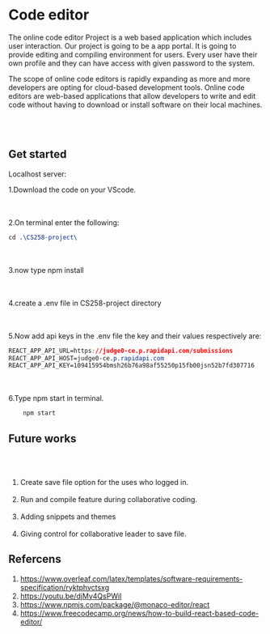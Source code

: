 
# Code editor
<p>The online code editor Project is a web based application which includes user interaction.
Our project is going to be a app portal. It is going to provide editing and compiling
environment for users. Every user have their own profile and they can have access with
given password to the system.</p>

<p>The scope of online code editors is rapidly expanding as more and more developers are
opting for cloud-based development tools. Online code editors are web-based applications that allow developers to write and edit code without having to download or install software on their local machines.</p>

<br></br>

## Get started
Localhost server:

1.Download the code on your VScode.

<br></br>
2.On terminal enter the following:

```css
cd .\CS258-project\ 
```

<br></br>
3.now type npm install

<br></br>
4.create a .env file in CS258-project directory

<br></br>
5.Now add api keys in the .env file the key and their values respectively are:

```css
REACT_APP_API_URL=https://judge0-ce.p.rapidapi.com/submissions
REACT_APP_API_HOST=judge0-ce.p.rapidapi.com 
REACT_APP_API_KEY=109415954bmsh26b76a98af55250p15fb00jsn52b7fd307716
```
<br></br>
6.Type npm start in terminal.

```css
    npm start
```
## Future works
<br></br>
1. Create save file option for the uses who logged in.
<br></br>
2. Run and compile feature during collaborative coding.
<br></br>
3. Adding snippets and themes
<br></br>
4. Giving control for collaborative leader to save file. 

## Refercens 
1. https://www.overleaf.com/latex/templates/software-requirements-specification/ryktphvctsxg
2. https://youtu.be/djMy4QsPWiI
3. https://www.npmjs.com/package/@monaco-editor/react
4. https://www.freecodecamp.org/news/how-to-build-react-based-code-editor/
